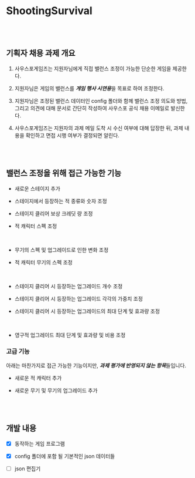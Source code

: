 # ShootingSurvival
  
  <br/><br/>
  
## 기획자 채용 과제 개요

1. 사우스포게임즈는 지원자님에게 직접 밸런스 조정이 가능한 단순한 게임을 제공한다.

2. 지원자님은 게임의 밸런스를 ***게임 행사 시연용***을 목표로 하여 조정한다.

3. 지원자님은 조정된 밸런스 데이터인 config 폴더와 함께 밸런스 조정 의도와 방법, 그리고 의견에 대해 문서로 간단히 작성하여 사우스포 공식 채용 이메일로 발신한다.

4. 사우스포게임즈는 지원자의 과제 메일 도착 시 수신 여부에 대해 답장한 뒤, 과제 내용을 확인하고 면접 시행 여부가 결정되면 알린다.
  
  <br/><br/>
  
## 밸런스 조정을 위해 접근 가능한 기능

- 새로운 스테이지 추가
- 스테이지에서 등장하는 적 종류와 숫자 조정
- 스테이지 클리어 보상 크레딧 량 조정
- 적 캐릭터 스펙 조정

  <br/>
  
- 무기의 스펙 및 업그레이드로 인한 변화 조정
- 적 캐릭터 무기의 스펙 조정

  <br/>
  
- 스테이지 클리어 시 등장하는 업그레이드 개수 조정
- 스테이지 클리어 시 등장하는 업그레이드 각각의 가중치 조정
- 스테이지 클리어 시 등장하는 업그레이드의 최대 단계 및 효과량 조정

  <br/>

- 영구적 업그레이드 최대 단계 및 효과량 및 비용 조정

### 고급 기능

아래는 마찬가지로 접근 가능한 기능이지만, ***과제 평가에 반영되지 않는 항목***들입니다.

- 새로운 적 캐릭터 추가
- 새로운 무기 및 무기의 업그레이드 추가
  
  <br/><br/>
  
## 개발 내용

- [x] 동작하는 게임 프로그램

- [x] config 폴더에 포함 될 기본적인 json 데이터들

- [ ] json 편집기
